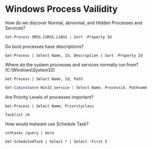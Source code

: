 # Windows Process Vailidity
How do we discover Normal, abnormal, and Hidden Processes and Services?
``` powershell
Get-Process SMSS,CSRSS,LSASS | Sort -Property Id
```
Do boot processes have descriptions?
``` pwsh
Get-Process | Select Name, Id, Description | Sort -Property Id
```
Where do the system processes and services normally run from? (C:\Windows\System32)
```pwsh
Get-Process | Select Name, Id, Path
```
```powershell
Get-Ciminstance Win32_service | Select Name, Processid, Pathname
```
Are Priority Levels of processes important?
``` pwsh
Get-Process | Select Name, Priorityclass
```
```pwsh
Tasklist /m
```
How would malware use Schedule Task?
```powershellise
schtasks /query | more
```
~~~pwsh
Get-ScheduledTask | Select * | Select -First 5
~~~
